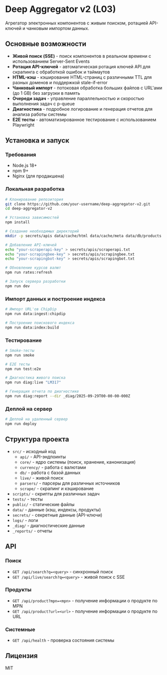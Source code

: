 # Deep Aggregator v2 (L03)

Агрегатор электронных компонентов с живым поиском, ротацией API-ключей и чанковым импортом данных.

## Основные возможности

- **Живой поиск (SSE)** - поиск компонентов в реальном времени с использованием Server-Sent Events
- **Ротация API-ключей** - автоматическая ротация ключей API для скрапинга с обработкой ошибок и таймаутов
- **HTML-кэш** - кэширование HTML-страниц с различными TTL для разных доменов и поддержкой stale-if-error
- **Чанковый импорт** - потоковая обработка больших файлов с URL'ами (до 1 GB) без загрузки в память
- **Очереди задач** - управление параллельностью и скоростью выполнения задач с p-queue
- **Диагностика** - подробное логирование и генерация отчетов для анализа работы системы
- **E2E тесты** - автоматизированное тестирование с использованием Playwright

## Установка и запуск

### Требования

- Node.js 18+
- npm 9+
- Nginx (для продакшена)

### Локальная разработка

```bash
# Клонирование репозитория
git clone https://github.com/your-username/deep-aggregator-v2.git
cd deep-aggregator-v2

# Установка зависимостей
npm install

# Создание необходимых директорий
mkdir -p secrets/apis data/cache/html data/cache/meta data/db/products data/idx data/state logs/_diag loads/urls

# Добавление API-ключей
echo "your-scraperapi-key" > secrets/apis/scraperapi.txt
echo "your-scrapingbee-key" > secrets/apis/scrapingbee.txt
echo "your-scrapingbot-key" > secrets/apis/scrapingbot.txt

# Обновление курсов валют
npm run rates:refresh

# Запуск сервера разработки
npm run dev
```

### Импорт данных и построение индекса

```bash
# Импорт URL'ов ChipDip
npm run data:ingest:chipdip

# Построение поискового индекса
npm run data:index:build
```

### Тестирование

```bash
# Smoke-тесты
npm run smoke

# E2E тесты
npm run test:e2e

# Диагностика живого поиска
npm run diag:live "LM317"

# Генерация отчета по диагностике
npm run diag:report --dir _diag/2025-09-29T00-00-00-000Z
```

### Деплой на сервер

```bash
# Деплой на удаленный сервер
npm run deploy
```

## Структура проекта

- `src/` - исходный код
  - `api/` - API-эндпоинты
  - `core/` - ядро системы (поиск, хранение, канонизация)
  - `currency/` - работа с валютами
  - `db/` - работа с базой данных
  - `live/` - живой поиск
  - `parsers/` - парсеры для различных источников
  - `scrape/` - скрапинг и кэширование
- `scripts/` - скрипты для различных задач
- `tests/` - тесты
- `public/` - статические файлы
- `data/` - данные (кэш, индексы, продукты)
- `secrets/` - секретные данные (API-ключи)
- `logs/` - логи
- `_diag/` - диагностические данные
- `_reports/` - отчеты

## API

### Поиск

- `GET /api/search?q=<query>` - синхронный поиск
- `GET /api/live/search?q=<query>` - живой поиск с SSE

### Продукты

- `GET /api/product?mpn=<mpn>` - получение информации о продукте по MPN
- `GET /api/product?url=<url>` - получение информации о продукте по URL

### Системные

- `GET /api/health` - проверка состояния системы

## Лицензия

MIT

